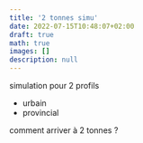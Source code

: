 ```yaml
---
title: '2 tonnes simu'
date: 2022-07-15T10:48:07+02:00
draft: true
math: true
images: []
description: null
---
```



simulation pour 2 profils

* urbain
* provincial

comment arriver à 2 tonnes ?